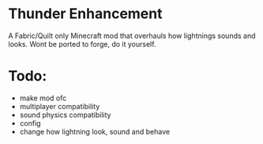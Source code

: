 # Thunder Enhancement
A Fabric/Quilt only Minecraft mod that overhauls how lightnings sounds and looks.
Wont be ported to forge, do it yourself.

# Todo:
- make mod ofc
- multiplayer compatibility
- sound physics compatibility
- config
- change how lightning look, sound and behave

